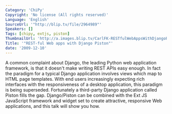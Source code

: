 ```yaml
---
Category: 'ChiPy'
Copyright: 'No license (All rights reserved)'
Language: 'English'
SourceUrl: '"http://blip.tv/file/2964989"'
Speakers: []
Tags: [chipy, extjs, piston]
ThumbnailUrl: 'http://a.images.blip.tv/CarlFK-RESTfulWebAppsWithDjangoPiston528.png'
Title: '"REST-ful Web apps with Django Piston"'
date: '2009-12-10'
---
```

A common complaint about Django, the leading Python web application framework,
is that it doesn't make writing REST APIs easy enough. In fact the paradigm
for a typical Django application involves views which map to HTML page
templates. With end users increasingly expecting rich interfaces with the
responsiveness of a desktop application, this paradigm is being superseded.
Fortunately a third-party Django application called Piston fills the gap.
Django/Piston can be combined with the Ext JS JavaScript framework and widget
set to create attractive, responsive Web applications, and this talk will show
you how.

